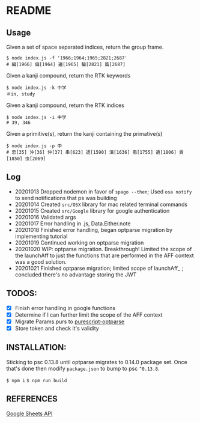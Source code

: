 # README
## Usage
Given a set of space separated indices, return the group frame.
```
$ node index.js -f '1966;1964;1965;2821;2687'
# 編[1966] 偏[1964] 遍[1965] 騙[2821] 篇[2687]
```

Given a kanji compound, return the RTK keywords
```
$ node index.js -k 中学
＃in, study
```


Given a kanji compound, return the RTK indices
```
$ node index.js -i 中学
# 39, 346
```
Given a primitive(s), return the kanji containing the primative(s)
```
$ node index.js -p 中
# 忠[35] 沖[36] 仲[37] 串[623] 遣[1590] 潰[1636] 患[1755] 遺[1806] 貴[1850] 虫[2069]

```

## Log
- 20201013 Dropped nodemon in favor of `spago --then`; Used `osa notify` to send notifications that ps was building
- 20201014 Created `src/OSX` library for mac related terminal commands
- 20201015 Created `src/Google` library for google authentication
- 20201016 Validated args
- 20201017 Error handling in .js, Data.Either.note
- 20201018 Finished error handling, began optparse migration by implementing tutorial
- 20201019 Continued working on optparse migration 
- 20201020 WIP: optparse migration.  Breakthrough! Limited the scope of the launchAff to just the functions that are performed in the AFF context was a good solution. 
- 20201021 Finished optparse migration; limited scope of launchAff_ ; concluded there's no advantage storing the JWT

## TODOS:
- [x] Finish error handling in google functions
- [x] Determine if I can further limit the scope of the AFF context
- [x] Migrate Params.purs to [purescript-optparse](https://pursuit.purescript.org/packages/purescript-optparse/3.0.0)
- [x] Store token and check it's validity

## INSTALLATION:
Sticking to psc 0.13.8 until optparse migrates to 0.14.0 package set.  Once that's done then modify `package.json` to bump to psc `^0.13.8`.

`$ npm i`
`$ npm run build`

## REFERENCES
[Google Sheets
API](https://developers.google.com/sheets/api/reference/rest/v4/spreadsheets.values/batchGet)
